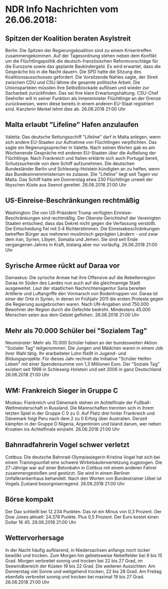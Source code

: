 # NDR Info Nachrichten vom 26.06.2018:


## Spitzen der Koalition beraten Asylstreit
Berlin: Die Spitzen der Regierungskoalition sind zu einem Krisentreffen zusammengekommen. Auf der Tagesordnung stehen neben dem Konflikt um die Flüchtlingspolitik die deutsch-französischen Reformvorschläge für die Eurozone sowie das geplante Baukindergeld. Es wird erwartet, dass die Gespräche bis in die Nacht dauern. Die SPD hatte die Sitzung des Koalitionsausschusses gefordert. Die Vorsitzende Nahles sagte, der Streit zwischen CDU und CSU lähme die gesamte politische Arbeit. Die Unionsparteien müssten ihre Selbstblockade auflösen und wieder zur Sacharbeit zurückfinden. Das sei ihre klare Erwartungshaltung. CSU-Chef Seehofer will in seiner Funktion als Innenminister Flüchtlinge an der Grenze zurückweisen, wenn diese bereits in einem anderen EU-Staat registriert sind. Kanzlerin Merkel lehnt dies ab. 26.06.2018 21:00 Uhr 

## Malta erlaubt "Lifeline" Hafen anzulaufen
Valetta: Das deutsche Rettungsschiff "Lifeline" darf in Malta anlegen, wenn sich andere EU-Staaten zur Aufnahme von Flüchtlingen verpflichten. Das sagte ein Regierungssprecher in Valetta. Nach seinen Worten gab es am Wochenende Gespräche mit anderen EU-Staaten über die Aufteilung der Flüchtlinge. Nach Frankreich und Italien erklärte sich auch Portugal bereit, Schutzsuchende von dem Schiff aufzunehmen. Die deutschen  Bundesländer Berlin und Schleswig-Holstein kündigten an zu helfen, wenn das Bundesinnenministerium es zulasse. Die "Lifeline" liegt seit Tagen vor Malta. Das Schiff hatte am Donnerstag etwa 230 Flüchtlinge unweit der libyschen Küste aus Seenot gerettet. 26.06.2018 21:00 Uhr 

## US-Einreise-Beschränkungen rechtmäßig
Washington:	Die von US-Präsident Trump verfügten Einreise-Beschränkungen sind rechtmäßig. Der Oberste Gerichtshof der Vereinigten Staaten entschied, dass das Dekret nicht gegen die Verfassung verstößt. Die Entscheidung fiel mit 5:4 Richterstimmen. Die Einreisebeschränkungen betreffen Bürger aus mehreren muslimisch geprägten Ländern - und zwar dem Iran, Syrien, Libyen, Somalia und Jemen. Sie sind seit Ende vergangenen Jahres in Kraft, bislang aber nur vorläufig. 26.06.2018 21:00 Uhr 

## Syrische Armee rückt auf Daraa vor
Damaskus: Die syrische Armee hat ihre Offensive auf die Rebellenregion Daraa im Süden des Landes nun auch auf die gleichnamige Stadt ausgeweitet. Laut der staatlichen Nachrichtenagentur Sana bereiten Artillerie und Luftangriffe den Vormarsch von Bodentruppen vor. Daraa ist einer der Orte in Syrien, in denen im Frühjahr 2011 die ersten Proteste gegen die Regierung ausgebrochen waren. Nach UN-Angaben sind 750.000 Bewohner der Region durch die Gefechte bedroht. Mindestens 45.000 Menschen seien aus dem Gebiet geflohen. 26.06.2018 21:00 Uhr 

## Mehr als 70.000 Schüler bei "Sozialem Tag"
Neumünster: 	Mehr als 70.000 Schüler haben an der bundesweiten Aktion "Sozialer Tag" teilgenommen. Die Jungen und Mädchen waren in einem Job ihrer Wahl tätig. Ihr erarbeiteter Lohn fließt in Jugend- und Bildungsprojekte. Für dieses Jahr rechnet die Initiative "Schüler Helfen Leben" mit einer Spendensumme von 1,3 Millionen Euro. Der "Soziale Tag" existiert seit 1998 in Schleswig-Holstein und seit 2006 in ganz Deutschland. 26.06.2018 21:00 Uhr 

## WM: Frankreich Sieger in Gruppe C
Moskau: Frankreich und Dänemark stehen im Achtelfinale der Fußball-Weltmeisterschaft in Russland. Die Mannschaften trennten sich in ihrem letzten Spiel in der Gruppe C 0 zu 0. Auf Platz drei hinter Frankreich und Dänemark folgt Peru nach dem 2 zu 0 Erfolg über Australien. Derzeit kämpfen in der Gruppe D Nigeria, Argentinien und Island darum, wer neben Kroatien ins Achtelfinale einzieht. 26.06.2018 21:00 Uhr 

## Bahnradfahrerin Vogel schwer verletzt
Cottbus: Die deutsche Bahnrad-Olympiasiegerin Kristina Vogel hat sich bei einem Trainingsunfall eine schwere Wirbelsäulenverletzung zugezogen. Die 27-Jährige war auf einer Betonbahn in Cottbus mit einem anderen Fahrer zusammengestoßen und gestürzt. Sie wird in einem Berliner Unfallkrankenhaus behandelt. Nach den Worten von Bundestrainer Uibel ist Vogels Zustand besorgniserregend. 26.06.2018 21:00 Uhr 

## Börse kompakt
Der Dax schließt bei 12.234 Punkten. Das ist ein Minus von 0,3 Prozent. Der Dow Jones aktuell: 24.378 Punkte. Plus 0,5 Prozent. Der Euro kostet einen Dollar 16 45. 26.06.2018 21:00 Uhr 

## Wettervorhersage
In der Nacht häufig aufklarend, in Niedersachsen anfangs noch locker bewölkt und trocken. Zum Morgen hin gebietsweise Nebelfelder bei 9 bis 15 Grad. Morgen verbreitet sonnig und trocken bei 22 bis 27 Grad, im Seewindbereich der Küsten 19 bis 22 Grad. Die weiteren Aussichten: Am Donnerstag viel Sonne und weitgehend trocken, 22 bis 28 Grad. Am Freitag ebenfalls verbreitet sonnig und trocken bei maximal 19 bis 27 Grad. 26.06.2018 21:00 Uhr 
